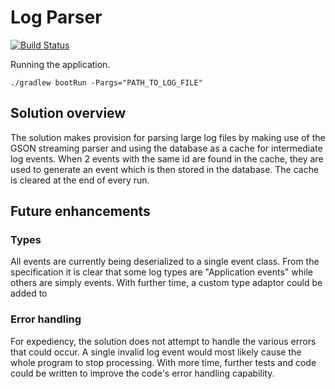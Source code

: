 # Log Parser

[![Build Status](https://travis-ci.org/dermotmburke/log-parser.svg?branch=master)](https://travis-ci.org/dermotmburke/log-parser)

Running the application.

```
./gradlew bootRun -Pargs="PATH_TO_LOG_FILE"
```
## Solution overview

The solution makes provision for parsing large log files by making use of the GSON streaming parser and using the database as a cache for intermediate log events. When 2 events with the same id are found in the cache, they are used to generate an event which is then stored in the database. The cache is cleared at the end of every run. 

## Future enhancements

### Types

All events are currently being deserialized to a single event class. From the specification it is clear that some log types are "Application events" while others are simply events. With further time, a custom type adaptor could be added to 

### Error handling

For expediency, the solution does not attempt to handle the various errors that could occur. A single invalid log event would most likely cause the whole program to stop processing. With more time, further tests and code could be written to improve the code's error handling capability.
